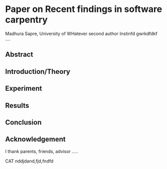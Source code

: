 # Paper on Recent findings in software carpentry
Madhura Sapre, University of WHatever
second author
Instinfd gwrkdfdkf ....
## Abstract

## Introduction/Theory

## Experiment

## Results

## Conclusion

## Acknowledgement
I thank parents, friends, advisor .....

CAT nddjdand,fjd,fndfd
